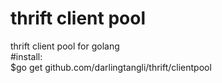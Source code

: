 thrift client pool   
==============================     
thrift client pool for golang    
#install:     
    $go get github.com/darlingtangli/thrift/clientpool     
